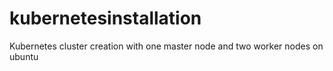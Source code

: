 # kubernetesinstallation
Kubernetes cluster creation with one master node and two worker nodes on ubuntu
